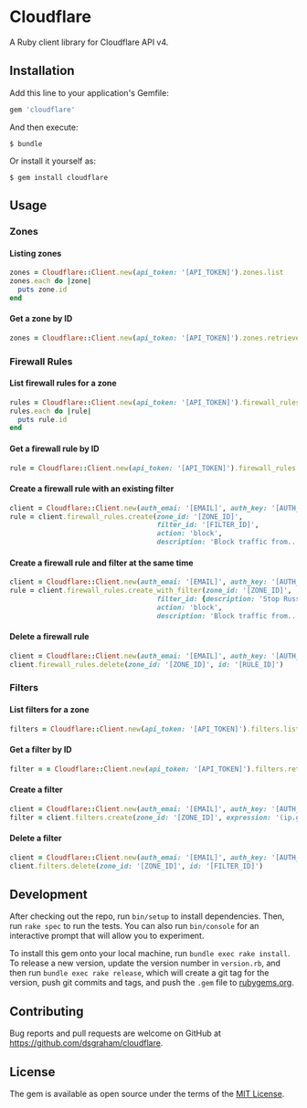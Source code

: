 # Cloudflare

A Ruby client library for Cloudflare API v4.

## Installation

Add this line to your application's Gemfile:

```ruby
gem 'cloudflare'
```

And then execute:

    $ bundle

Or install it yourself as:

    $ gem install cloudflare

## Usage

### Zones

#### Listing zones
```ruby
zones = Cloudflare::Client.new(api_token: '[API_TOKEN]').zones.list
zones.each do |zone|
  puts zone.id
end
```
#### Get a zone by ID
```ruby
zones = Cloudflare::Client.new(api_token: '[API_TOKEN]').zones.retrieve(zone_id: '[ZONE_ID]')
```

### Firewall Rules

#### List firewall rules for a zone
```ruby
rules = Cloudflare::Client.new(api_token: '[API_TOKEN]').firewall_rules.list(zone_id: '[ZONE_ID]')
rules.each do |rule|
  puts rule.id
end
```
#### Get a firewall rule by ID
```ruby
rule = Cloudflare::Client.new(api_token: '[API_TOKEN]').firewall_rules.retrieve(zone_id: '[ZONE_ID]', id: '[RULE_ID]')
```
#### Create a firewall rule with an existing filter
```ruby
client = Cloudflare::Client.new(auth_emai: '[EMAIL]', auth_key: '[AUTH_KEY]')
rule = client.firewall_rules.create(zone_id: '[ZONE_ID]', 
                                    filter_id: '[FILTER_ID]',
                                    action: 'block',
                                    description: 'Block traffic from...')
```
#### Create a firewall rule and filter at the same time
```ruby
client = Cloudflare::Client.new(auth_emai: '[EMAIL]', auth_key: '[AUTH_KEY]')
rule = client.firewall_rules.create_with_filter(zone_id: '[ZONE_ID]', 
                                    filter_id: {description: 'Stop Russian hackers', expression: '(ip.geoip.country eq "RU")'},
                                    action: 'block',
                                    description: 'Block traffic from...')
```
#### Delete a firewall rule
```ruby
client = Cloudflare::Client.new(auth_emai: '[EMAIL]', auth_key: '[AUTH_KEY]')
client.firewall_rules.delete(zone_id: '[ZONE_ID]', id: '[RULE_ID]')
```

### Filters

#### List filters for a zone
```ruby
filters = Cloudflare::Client.new(api_token: '[API_TOKEN]').filters.list(zone_id: '[ZONE_ID]')
```
#### Get a filter by ID
```ruby
filter = = Cloudflare::Client.new(api_token: '[API_TOKEN]').filters.retrieve(zone_id: '[ZONE_ID]', id: '[FILTER_ID]')
```
#### Create a filter
```ruby
client = Cloudflare::Client.new(auth_emai: '[EMAIL]', auth_key: '[AUTH_KEY]')
filter = client.filters.create(zone_id: '[ZONE_ID]', expression: '(ip.geoip.country eq "RU")', description: 'Country is Russia')
```
#### Delete a filter
```ruby
client = Cloudflare::Client.new(auth_emai: '[EMAIL]', auth_key: '[AUTH_KEY]')
client.filters.delete(zone_id: '[ZONE_ID]', id: '[FILTER_ID]')
```

## Development

After checking out the repo, run `bin/setup` to install dependencies. Then, run `rake spec` to run the tests. You can also run `bin/console` for an interactive prompt that will allow you to experiment.

To install this gem onto your local machine, run `bundle exec rake install`. To release a new version, update the version number in `version.rb`, and then run `bundle exec rake release`, which will create a git tag for the version, push git commits and tags, and push the `.gem` file to [rubygems.org](https://rubygems.org).

## Contributing

Bug reports and pull requests are welcome on GitHub at https://github.com/dsgraham/cloudflare.

## License

The gem is available as open source under the terms of the [MIT License](https://opensource.org/licenses/MIT).
